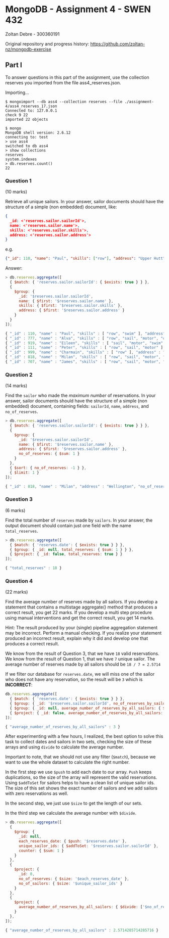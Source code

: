 # MongoDB - Assignment 4 - SWEN 432

Zoltan Debre - 300360191

Original repository and progress history: https://github.com/zoltan-nz/mongodb-exercise

## Part I

To answer questions in this part of the assignment, use the collection reserves you imported from the file ass4_reserves.json.

Importing...

```
$ mongoimport --db ass4 --collection reserves --file ./assignment-4/ass4_reserves_17.json
Connected to: 127.0.0.1
check 9 22
imported 22 objects
```

```
$ mongo
MongoDB shell version: 2.6.12
connecting to: test
> use ass4
switched to db ass4
> show collections
reserves
system.indexes
> db.reserves.count()
22
```



### Question 1 
(10 marks)

Retrieve all unique sailors. In your answer, sailor documents should have the structure of a simple (non embedded) document, like:

```json
{
  _id: <'reserves.sailor.sailorId'>, 
  name: <'reserves.sailor.name'>, 
  skills: <'reserves.sailor.skills'>, 
  address: <'reserves.sailor.address'>
} 
```
e.g.

```json
{"_id": 110, "name": "Paul", "skills": ["row"], "address": "Upper Hutt"}
```

Answer:

```js
> db.reserves.aggregate([
  { $match: { 'reserves.sailor.sailorId': { $exists: true } } },
  {
    $group: {
      _id: '$reserves.sailor.sailorId',
      name: { $first: '$reserves.sailor.name' },
      skills: { $first: '$reserves.sailor.skills' },
      address: { $first: '$reserves.sailor.address' }
    }
  }
]);

{ "_id" : 110, "name" : "Paul", "skills" : [ "row", "swim" ], "address" : "Upper Hutt" }
{ "_id" : 777, "name" : "Alva", "skills" : [ "row", "sail", "motor", "dance" ], "address" : "Masterton" }
{ "_id" : 919, "name" : "Eileen", "skills" : [ "sail", "motor", "swim" ], "address" : "Lower Hutt" }
{ "_id" : 111, "name" : "Peter", "skills" : [ "row", "sail", "motor" ], "address" : "Upper Hutt" }
{ "_id" : 999, "name" : "Charmain", "skills" : [ "row" ], "address" : "Upper Hutt" }
{ "_id" : 818, "name" : "Milan", "skills" : [ "row", "sail", "motor", "first aid" ], "address" : "Wellington" }
{ "_id" : 707, "name" : "James", "skills" : [ "row", "sail", "motor", "fish" ], "address" : "Wellington" }
```

### Question 2
(14 marks)

Find the `sailor` who made the *maximum number* of reservations. In your answer, sailor documents should have the structure of a simple (non embedded) document, containing fields: `sailorId`, `name`, `address`, and `no_of_reserves`.

```js
> db.reserves.aggregate([
  { $match: { 'reserves.sailor.sailorId': { $exists: true } } },
  {
    $group: {
      _id: '$reserves.sailor.sailorId',
      name: { $first: '$reserves.sailor.name' },
      address: { $first: '$reserves.sailor.address' },
      no_of_reserves: { $sum: 1 }
    }
  },
  { $sort: { no_of_reserves: -1 } },
  { $limit: 1 }
]);

{ "_id" : 818, "name" : "Milan", "address" : "Wellington", "no_of_reserves" : 6 }
```

### Question 3
(6 marks)

Find the total number of `reserves` made by `sailors`. In your answer, the output document should contain just one field with the name `total_reserves`.

```js
> db.reserves.aggregate([
  { $match: { 'reserves.date': { $exists: true } } },
  { $group: { _id: null, total_reserves: { $sum: 1 } } },
  { $project: { _id: false, total_reserves: true } }
]);

{ "total_reserves" : 18 }
```

### Question 4
(22 marks)

Find the average number of reserves made by all sailors. If you develop a statement that contains a multistage aggregate() method that produces a correct result, you get 22 marks. If you develop a multi step procedure using manual interventions and get the correct result, you get 14 marks.

Hint: The result produced by your (single) pipeline aggregation statement may be incorrect. Perform a manual checking. If you realize your statement produced an incorrect result, explain why it did and develop one that produces a correct result.

We know from the result of Question 3, that we have `18` valid reservations. We know from the result of Question 1, that we have `7` unique sailor. The average number of reserves made by all sailors should be `18 / 7 = 2.5714`

If we filter our database for `reserves.date`, we will miss one of the sailor who does not have any reservation, so the result will be `3` which is **INCORRECT**:

```js
db.reserves.aggregate([
  { $match: { 'reserves.date': { $exists: true } } },
  { $group: { _id: '$reserves.sailor.sailorId', no_of_reserves_by_sailor: { $sum: 1 } } },
  { $group: { _id: null, average_number_of_reserves_by_all_sailors: { $avg: '$no_of_reserves_by_sailor' } } },
  { $project: { _id: false, average_number_of_reserves_by_all_sailors: true } }
]);

{ "average_number_of_reserves_by_all_sailors" : 3 }
```

After experimenting with a few hours, I realized, the best option to solve this task to collect dates and sailors in two sets, checking the size of these arrays and using `divide` to calculate the average number.

Important to note, that we should not use any filter (`$match`), because we want to use the whole dataset to calculate the right number.

In the first step we use `$push` to add each date to our array. `Push` keeps duplications, so the size of the array will represent the valid reservations. Using `$addToSet` for sailors helps to have a clean list of unique sailor ids. The size of this set shows the exact number of sailors and we add sailors with zero reservations as well.

In the second step, we just use `$size` to get the length of our sets.

In the third step we calculate the average number with `$divide`.

```js
> db.reserves.aggregate([
  {
    $group: {
      _id: null,
      each_reserves_date: { $push: '$reserves.date' },
      unique_sailor_ids: { $addToSet: '$reserves.sailor.sailorId' },
      counter: { $sum: 1 }
    }
  },
  {
    $project: {
      _id: 0,
      no_of_reserves: { $size: '$each_reserves_date' },
      no_of_sailors: { $size: '$unique_sailor_ids' }
    }
  },
  {
    $project: {
      average_number_of_reserves_by_all_sailors: { $divide: ['$no_of_reserves', '$no_of_sailors'] }
    }
  },
]);

{ "average_number_of_reserves_by_all_sailors" : 2.5714285714285716 }
```
